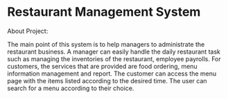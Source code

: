 # Restaurant Management System

About Project:

The main point of this system is to help managers to administrate the restaurant business. A manager can easily handle the daily restaurant task such as managing the inventories of the restaurant, employee payrolls. For customers, the services that are provided are food ordering, menu information management and report. The customer can access the menu page with the items listed according to the desired time. The user can search for a menu according to their choice.